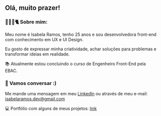 ## Olá, muito prazer!

### 👩🏻‍💻🐈 Sobre mim:
Meu nome é Isabela Ramos, tenho 25 anos e sou desenvolvedora front-end com conhecimento em UX e UI Design.

Eu gosto de expressar minha criatividade, achar soluções para problemas e transformar ideias em realidade.

📚 Atualmente estou concluindo o curso de Engenheiro Front-End pela EBAC.

### 💬 Vamos conversar :)
Me mande uma mensagem em meu [LinkedIn](https://www.linkedin.com/in/isabela-ramos-teixeira/) ou através de meu e-mail: isabelaramos.dev@gmail.com

💻 Portfólio com alguns de meus projetos: [link](https://isabelaramos.vercel.app)
